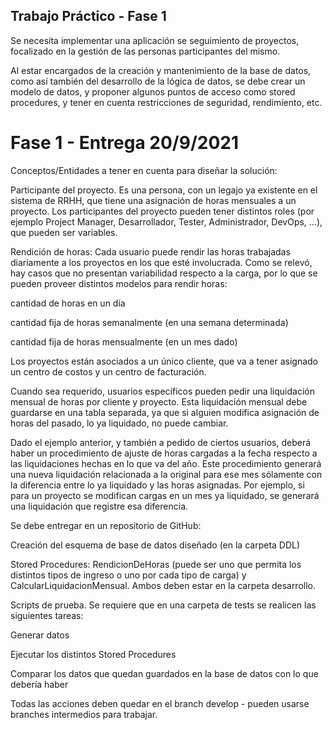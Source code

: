 
## Trabajo Práctico - Fase 1
Se necesita implementar una aplicación se seguimiento de proyectos, focalizado en la gestión de las personas participantes del mismo.

Al estar encargados de la creación y mantenimiento de la base de datos, como así también del desarrollo de la lógica de datos, se debe crear un modelo de datos, y proponer algunos puntos de acceso como stored procedures, y tener en cuenta restricciones de seguridad, rendimiento, etc.

# Fase 1 - Entrega 20/9/2021

Conceptos/Entidades a tener en cuenta para diseñar la solución:

Participante del proyecto. Es una persona, con un legajo ya existente en el sistema de RRHH, que tiene una asignación de horas mensuales a un proyecto. Los participantes del proyecto pueden tener distintos roles (por ejemplo Project Manager, Desarrollador, Tester, Administrador, DevOps, …), que pueden ser variables.

Rendición de horas: Cada usuario puede rendir las horas trabajadas diariamente a los proyectos en los que esté involucrada. Como se relevó, hay casos que no presentan variabilidad respecto a la carga, por lo que se pueden proveer distintos modelos para rendir horas: 

cantidad de horas en un día

cantidad fija de horas semanalmente (en una semana determinada)

cantidad fija de horas mensualmente (en un mes dado)

Los proyectos están asociados a un único cliente, que va a tener asignado un centro de costos y un centro de facturación.

Cuando sea requerido, usuarios específicos pueden pedir una liquidación mensual de horas por cliente y proyecto. Esta liquidación mensual debe guardarse en una tabla separada, ya que si alguien modifica asignación de horas del pasado, lo ya liquidado, no puede cambiar.

Dado el ejemplo anterior, y también a pedido de ciertos usuarios, deberá haber un procedimiento de ajuste de horas cargadas a la fecha respecto a las liquidaciones hechas en lo que va del año. Este procedimiento generará una nueva liquidación relacionada a la original para ese mes sólamente con la diferencia entre lo ya liquidado y las horas asignadas. Por ejemplo, si para un proyecto se modifican cargas en un mes ya liquidado, se generará una liquidación que registre esa diferencia.


Se debe entregar en un repositorio de GitHub:

Creación del esquema de base de datos diseñado (en la carpeta DDL)

Stored Procedures: RendicionDeHoras (puede ser uno que permita los distintos tipos de ingreso o uno por cada tipo de carga) y CalcularLiquidacionMensual. Ambos deben estar en la carpeta desarrollo.

Scripts de prueba. Se requiere que en una carpeta de tests se realicen las siguientes tareas:

Generar datos

Ejecutar los distintos Stored Procedures

Comparar los datos que quedan guardados en la base de datos con lo que debería haber

Todas las acciones deben quedar en el branch develop - pueden usarse branches intermedios para trabajar.